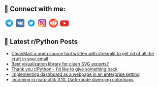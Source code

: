 ## 🔎 Connect with me:
[<img src="https://github.com/bullbesh/bullbesh/blob/main/images/Telegram.png" width="32" height="32" />](https://t.me/bullbesh)
[<img src="https://github.com/bullbesh/bullbesh/blob/main/images/VK.png" width="32" height="32" />](https://vk.com/bullbesh)
[<img src="https://github.com/bullbesh/bullbesh/blob/main/images/Twitter.png" width="32" height="32" />](https://twitter.com/bullbesh1)
[<img src="https://github.com/bullbesh/bullbesh/blob/main/images/Instagram.png" width="32" height="32" />](https://www.instagram.com/bullbesh)
[<img src="https://github.com/bullbesh/bullbesh/blob/main/images/Reddit.png" width="32" height="32" />](https://www.reddit.com/user/bullbesh)
[<img src="https://github.com/bullbesh/bullbesh/blob/main/images/YouTube.png" width="32" height="32" />](https://www.youtube.com/channel/UCtfjRs6uzgq5mfm8S06WTcg)

## 📕 Latest r/Python Posts
<!-- BLOG-POST-LIST:START -->
- [CleanMail: a open source tool written with streamlit to get rid of all the cruft in your email](https://www.reddit.com/r/Python/comments/1gh7x39/cleanmail_a_open_source_tool_written_with/)
- [Best visualization library for clean SVG exports?](https://www.reddit.com/r/Python/comments/1gh5y83/best_visualization_library_for_clean_svg_exports/)
- [Thank you r/Python - I&#39;d like to give something back](https://www.reddit.com/r/Python/comments/1gh1svl/thank_you_rpython_id_like_to_give_something_back/)
- [Implementing dashboard as a webpage in an enterprise setting](https://www.reddit.com/r/Python/comments/1gh0qde/implementing_dashboard_as_a_webpage_in_an/)
- [Incoming in matplotlib 3.10: Dark-mode diverging colormaps](https://www.reddit.com/r/Python/comments/1gh094o/incoming_in_matplotlib_310_darkmode_diverging/)
<!-- BLOG-POST-LIST:END -->
